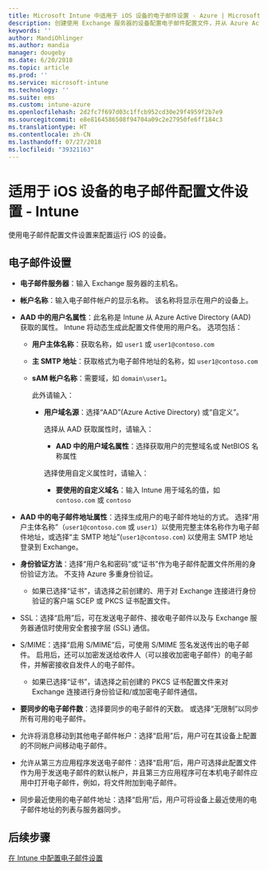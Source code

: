 ```yaml
---
title: Microsoft Intune 中适用于 iOS 设备的电子邮件设置 - Azure | Microsoft Docs
description: 创建使用 Exchange 服务器的设备配置电子邮件配置文件，并从 Azure Active Directory 检索属性。 还可启用 SSL，使用证书或用户名/密码对用户进行身份验证，并使用 Microsoft Intune 在 iOS 设备上同步电子邮件。
keywords: ''
author: MandiOhlinger
ms.author: mandia
manager: dougeby
ms.date: 6/20/2018
ms.topic: article
ms.prod: ''
ms.service: microsoft-intune
ms.technology: ''
ms.suite: ems
ms.custom: intune-azure
ms.openlocfilehash: 2d2fc7f697d03c1ffcb952cd30e29f4959f2b7e9
ms.sourcegitcommit: e8e8164586508f94704a09c2e27950fe6ff184c3
ms.translationtype: HT
ms.contentlocale: zh-CN
ms.lasthandoff: 07/27/2018
ms.locfileid: "39321163"
---
```

# <a name="email-profile-settings-for-ios-devices---intune"></a>适用于 iOS 设备的电子邮件配置文件设置 - Intune

使用电子邮件配置文件设置来配置运行 iOS 的设备。

## <a name="email-settings"></a>电子邮件设置

- **电子邮件服务器**：输入 Exchange 服务器的主机名。
- **帐户名称**：输入电子邮件帐户的显示名称。 该名称将显示在用户的设备上。
- **AAD 中的用户名属性**：此名称是 Intune 从 Azure Active Directory (AAD) 获取的属性。 Intune 将动态生成此配置文件使用的用户名。 选项包括：
  - **用户主体名称**：获取名称，如 `user1` 或 `user1@contoso.com`
  - **主 SMTP 地址**：获取格式为电子邮件地址的名称，如 `user1@contoso.com`
  - **sAM 帐户名称**：需要域，如 `domain\user1`。

    此外请输入：  
    - **用户域名源**：选择“AAD”(Azure Active Directory) 或“自定义”。

      选择从 AAD 获取属性时，请输入：
      - **AAD 中的用户域名属性**：选择获取用户的完整域名或 NetBIOS 名称属性

      选择使用自定义属性时，请输入：
      - **要使用的自定义域名**：输入 Intune 用于域名的值，如 `contoso.com` 或 `contoso`

- **AAD 中的电子邮件地址属性**：选择生成用户的电子邮件地址的方式。 选择“用户主体名称”（`user1@contoso.com` 或 `user1`）以使用完整主体名称作为电子邮件地址，或选择“主 SMTP 地址”(`user1@contoso.com`) 以使用主 SMTP 地址登录到 Exchange。
- **身份验证方法**：选择“用户名和密码”或“证书”作为电子邮件配置文件所用的身份验证方法。 不支持 Azure 多重身份验证。
  - 如果已选择“证书”，请选择之前创建的、用于对 Exchange 连接进行身份验证的客户端 SCEP 或 PKCS 证书配置文件。
- SSL：选择“启用”后，可在发送电子邮件、接收电子邮件以及与 Exchange 服务器通信时使用安全套接字层 (SSL) 通信。
- S/MIME：选择“启用 S/MIME”后，可使用 S/MIME 签名发送传出的电子邮件。 启用后，还可以加密发送给收件人（可以接收加密电子邮件）的电子邮件，并解密接收自发件人的电子邮件。
  - 如果已选择“证书”，请选择之前创建的 PKCS 证书配置文件来对 Exchange 连接进行身份验证和/或加密电子邮件通信。
- **要同步的电子邮件数**：选择要同步的电子邮件的天数。 或选择“无限制”以同步所有可用的电子邮件。
- 允许将消息移动到其他电子邮件帐户：选择“启用”后，用户可在其设备上配置的不同帐户间移动电子邮件。
- 允许从第三方应用程序发送电子邮件：选择“启用”后，用户可选择此配置文件作为用于发送电子邮件的默认帐户，并且第三方应用程序可在本机电子邮件应用中打开电子邮件，例如，将文件附加到电子邮件。
- 同步最近使用的电子邮件地址：选择“启用”后，用户可将设备上最近使用的电子邮件地址的列表与服务器同步。

## <a name="next-steps"></a>后续步骤
[在 Intune 中配置电子邮件设置](email-settings-configure.md)
